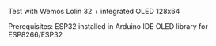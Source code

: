 Test with Wemos Lolin 32 + integrated OLED 128x64

Prerequisites:
ESP32 installed in Arduino IDE
OLED library for ESP8266/ESP32
